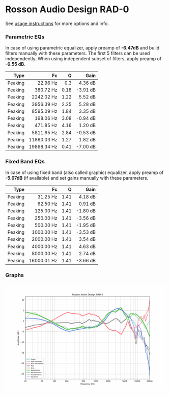 # Rosson Audio Design RAD-0
See [usage instructions](https://github.com/jaakkopasanen/AutoEq#usage) for more options and info.

### Parametric EQs
In case of using parametric equalizer, apply preamp of **-6.47dB** and build filters manually
with these parameters. The first 5 filters can be used independently.
When using independent subset of filters, apply preamp of **-6.55 dB**.

| Type    | Fc          |    Q | Gain     |
|--------:|------------:|-----:|---------:|
| Peaking | 22.96 Hz    | 0.3  | 4.36 dB  |
| Peaking | 380.72 Hz   | 0.18 | -3.91 dB |
| Peaking | 2242.02 Hz  | 1.22 | 5.52 dB  |
| Peaking | 3956.39 Hz  | 2.25 | 5.28 dB  |
| Peaking | 8595.09 Hz  | 1.84 | 3.35 dB  |
| Peaking | 198.06 Hz   | 3.08 | -0.94 dB |
| Peaking | 471.85 Hz   | 4.16 | 1.20 dB  |
| Peaking | 5811.65 Hz  | 2.84 | -0.53 dB |
| Peaking | 11860.03 Hz | 1.27 | 1.82 dB  |
| Peaking | 19868.34 Hz | 0.41 | -7.00 dB |

### Fixed Band EQs
In case of using fixed band (also called graphic) equalizer, apply preamp of **-5.67dB**
(if available) and set gains manually with these parameters.

| Type    | Fc          |    Q | Gain     |
|--------:|------------:|-----:|---------:|
| Peaking | 31.25 Hz    | 1.41 | 4.18 dB  |
| Peaking | 62.50 Hz    | 1.41 | 0.91 dB  |
| Peaking | 125.00 Hz   | 1.41 | -1.80 dB |
| Peaking | 250.00 Hz   | 1.41 | -3.56 dB |
| Peaking | 500.00 Hz   | 1.41 | -1.95 dB |
| Peaking | 1000.00 Hz  | 1.41 | -3.53 dB |
| Peaking | 2000.00 Hz  | 1.41 | 3.54 dB  |
| Peaking | 4000.00 Hz  | 1.41 | 4.63 dB  |
| Peaking | 8000.00 Hz  | 1.41 | 2.74 dB  |
| Peaking | 16000.01 Hz | 1.41 | -3.66 dB |

### Graphs
![](./Rosson%20Audio%20Design%20RAD-0.png)